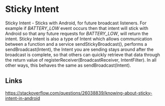 # Sticky Intent

Sticky Intent - Sticks with Android, for future broadcast listeners. For example if *BATTERY_LOW* event occurs then that intent will stick with Android so that any future requests for *BATTERY_LOW*, will return the intent. Sticky Intent is also a type of Intent which allows communication between a function and a service sendStickyBroadcast(), performs a sendBroadcast(Intent), the Intent you are sending stays around after the broadcast is complete, so that others can quickly retrieve that data through the return value of registerReceiver(BroadcastReceiver, IntentFilter). In all other ways, this behaves the same as sendBroadcast(Intent).

## Links
https://stackoverflow.com/questions/26038839/knowing-about-sticky-intent-in-android  
